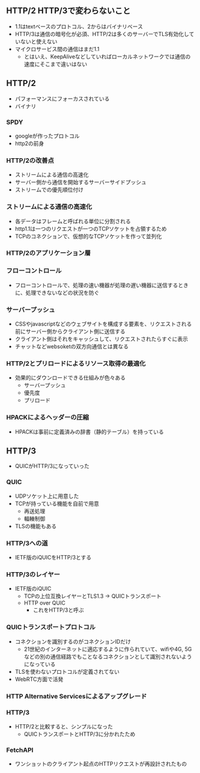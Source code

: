 ## HTTP/2 HTTP/3で変わらないこと
- 1.1はtextベースのプロトコル、2からはバイナリベース
- HTTP/3は通信の暗号化が必須、HTTP/2は多くのサーバーでTLS有効化していないと使えない
- マイクロサービス間の通信はまだ1.1
    - とはいえ、KeepAliveなどしていればローカルネットワークでは通信の速度にそこまで違いはない

## HTTP/2
- パフォーマンスにフォーカスされている
- バイナリ

### SPDY
- googleが作ったプロトコル
- http2の前身

### HTTP/2の改善点
- ストリームによる通信の高速化
- サーバー側から通信を開始するサーバーサイドプッシュ
- ストリームでの優先順位付け

### ストリームによる通信の高速化
- 各データはフレームと呼ばれる単位に分割される
- http1.1は一つのリクエストが一つのTCPソケットを占領するため
- TCPのコネクションで、仮想的なTCPソケットを作って並列化

### HTTP/2のアプリケーション層
### フローコントロール
- フローコントロールで、処理の速い機器が処理の遅い機器に送信するときに、処理できないなどの状況を防ぐ

### サーバープッシュ
- CSSやjavascriptなどのウェブサイトを構成する要素を、リクエストされる前にサーバー側からクライアント側に送信する
- クライアント側はそれをキャッシュして、リクエストされたらすぐに表示
- チャットなどwebsoketの双方向通信とは異なる

### HTTP/2とプリロードによるリソース取得の最適化
- 効果的にダウンロードできる仕組みが色々ある
    - サーバープッシュ
    - 優先度
    - プリロード

### HPACKによるヘッダーの圧縮
- HPACKは事前に定義済みの辞書（静的テーブル）を持っている

## HTTP/3
- QUICがHTTP/3になっていった

### QUIC
- UDPソケット上に用意した
- TCPが持っている機能を自前で用意
    - 再送処理
    - 輻輳制御
- TLSの機能もある

### HTTP/3への道
- IETF版のiQUICをHTTP/3とする

### HTTP/3のレイヤー
- IETF版のiQUIC
    - TCPの上位互換レイヤーとTLS1.3 -> QUICトランスポート
    - HTTP over QUIC
        - これをHTTP/3と呼ぶ 

### QUICトランスポートプロトコル
- コネクションを識別するのがコネクションIDだけ
    - 21世紀のインターネットに適応するように作られていて、wifiや4G, 5Gなどの別の通信経路でもことなるコネクションとして識別されないようになっている
- TLSを使わないプロトコルが定義されてない
- WebRTC方面で活発

### HTTP Alternative Servicesによるアップグレード
### HTTP/3
- HTTP/2と比較すると、シンプルになった
    - QUICトランスポートとHTTP/3に分かれたため
### FetchAPI
- ワンショットのクライアント起点のHTTPリクエストが再設計されたもの
